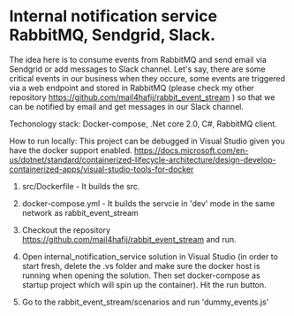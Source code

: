 # Internal notification service RabbitMQ, Sendgrid, Slack.
The idea here is to consume events from RabbitMQ and send email via Sendgrid or add messages to Slack channel. Let's say, there are some critical events in our business when they occure, some events are triggered via a web endpoint and stored in RabbitMQ (please check my other repository https://github.com/mail4hafij/rabbit_event_stream ) so that we can be  notified by email and get messages in our Slack channel. 

Techonology stack: Docker-compose, .Net core 2.0, C#, RabbitMQ client.

How to run locally:
This project can be debugged in Visual Studio given you have the docker support enabled. 
https://docs.microsoft.com/en-us/dotnet/standard/containerized-lifecycle-architecture/design-develop-containerized-apps/visual-studio-tools-for-docker

1. src/Dockerfile - It builds the src.
2. docker-compose.yml - It builds the servcie in 'dev' mode in the same network as rabbit_event_stream



1. Checkout the repository https://github.com/mail4hafij/rabbit_event_stream and run.
2. Open internal_notification_service solution in Visual Studio (in order to start fresh, delete the .vs folder and make sure the docker host is running when opening the solution. 
Then set docker-compose as startup project which will spin up the container). Hit the run button.
3. Go to the rabbit_event_stream/scenarios and run 'dummy_events.js'

